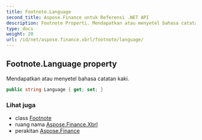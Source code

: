 ```yaml
---
title: Footnote.Language
second_title: Aspose.Finance untuk Referensi .NET API
description: Footnote Properti. Mendapatkan atau menyetel bahasa catatan kaki.
type: docs
weight: 20
url: /id/net/aspose.finance.xbrl/footnote/language/
---
```

## Footnote.Language property

Mendapatkan atau menyetel bahasa catatan kaki.

```csharp
public string Language { get; set; }
```

### Lihat juga

* class [Footnote](../)
* ruang nama [Aspose.Finance.Xbrl](../../footnote/)
* perakitan [Aspose.Finance](../../../)


